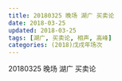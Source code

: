 ```yaml
---
title: 20180325 晚场 湖广 买卖论
date: 2018-03-25
updated: 2018-03-25
tags: [湖广, 买卖论, 相声, 高峰]
categories: (2018)戊戌年场次 
---
```

20180325 晚场 湖广 买卖论
